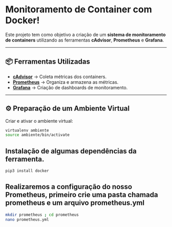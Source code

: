 # Monitoramento de Container com Docker!
Este projeto tem como objetivo a criação de um **sistema de monitoramento de containers** utilizando as ferramentas **cAdvisor**, **Prometheus** e **Grafana**.

---

## 📦 Ferramentas Utilizadas

- **[cAdvisor](https://github.com/google/cadvisor)** → Coleta métricas dos containers.
- **[Prometheus](https://prometheus.io/)** → Organiza e armazena as métricas.
- **[Grafana](https://grafana.com/)** → Criação de dashboards de monitoramento.

---

## ⚙️ Preparação de um Ambiente Virtual

Criar e ativar o ambiente virtual:
```bash
virtualenv ambiente
source ambiente/bin/activate
```
## Instalação de algumas dependências da ferramenta.
```bash
pip3 install docker
```
## Realizaremos a configuração do nosso Prometheus, primeiro crie uma pasta chamada prometheus e um arquivo prometheus.yml
```bash
mkdir prometheus ; cd prometheus
nano prometheus.yml
```
